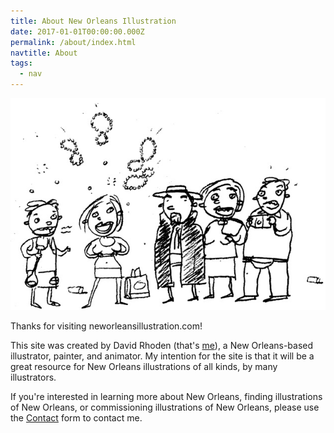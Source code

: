 ```yaml
---
title: About New Orleans Illustration
date: 2017-01-01T00:00:00.000Z
permalink: /about/index.html
navtitle: About
tags:
  - nav
---
```

![Bourbon Street tourists on a Haunted History tour: illustration by David Rhoden](/static/img/touristsbig.jpg "Bourbon Street tourists on a Haunted History tour: illustration by David Rhoden")

Thanks for visiting neworleansillustration.com!

This site was created by David Rhoden (that's <a href="http://davidrhoden.com/" target="_blank">me</a>), a New Orleans-based illustrator, painter, and animator. My intention for the site is that it will be a great resource for New Orleans illustrations of all kinds, by many illustrators.

If you're interested in learning more about New Orleans, finding illustrations of New Orleans, or commissioning illustrations of New Orleans, please use the [Contact](neworleansillustration.com/contact) form to contact me.
